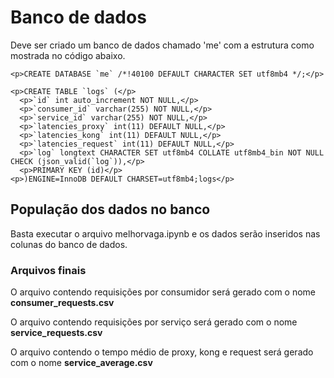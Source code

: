 <h1>Banco de dados</h1>
  
Deve ser criado um banco de dados chamado 'me' com a estrutura como mostrada no código abaixo.

```
<p>CREATE DATABASE `me` /*!40100 DEFAULT CHARACTER SET utf8mb4 */;</p>

<p>CREATE TABLE `logs` (</p>
  <p>`id` int auto_increment NOT NULL,</p>
  <p>`consumer_id` varchar(255) NOT NULL,</p>
  <p>`service_id` varchar(255) NOT NULL,</p>
  <p>`latencies_proxy` int(11) DEFAULT NULL,</p>
  <p>`latencies_kong` int(11) DEFAULT NULL,</p>
  <p>`latencies_request` int(11) DEFAULT NULL,</p>
  <p>`log` longtext CHARACTER SET utf8mb4 COLLATE utf8mb4_bin NOT NULL CHECK (json_valid(`log`)),</p>
  <p>PRIMARY KEY (id)</p>
<p>)ENGINE=InnoDB DEFAULT CHARSET=utf8mb4;logs</p>
``` 

<h2>População dos dados no banco</h2>
  
Basta executar o arquivo melhorvaga.ipynb e os dados serão inseridos nas colunas do banco de dados.

<h3>Arquivos finais</h3>
  
<p>O arquivo contendo requisições por consumidor será gerado com o nome <b>consumer_requests.csv</b></p>
<p>O arquivo contendo requisições por serviço será gerado com o nome <b>service_requests.csv</b></p>
<p>O arquivo contendo o tempo médio de proxy, kong e request será gerado com o nome <b>service_average.csv</b></p>
